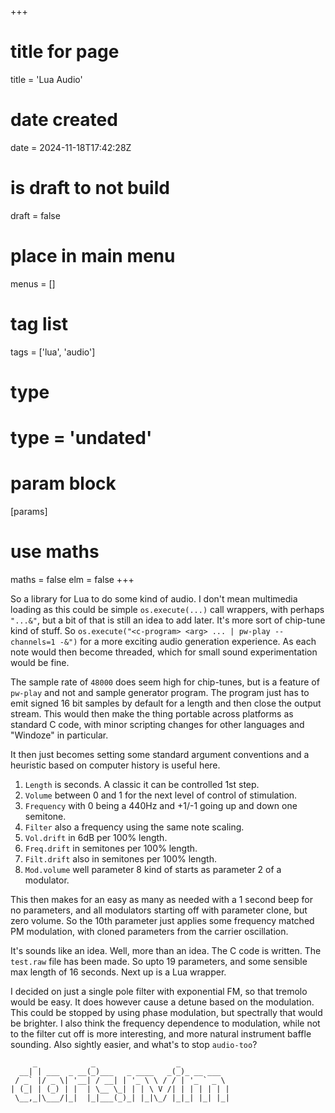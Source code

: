 +++
# title for page
title = 'Lua Audio'
# date created
date = 2024-11-18T17:42:28Z
# is draft to not build
draft = false
# place in main menu
menus = []
# tag list
tags = ['lua', 'audio']
# type
# type = 'undated'
# param block
[params]
# use maths
maths = false
elm = false
+++

So a library for Lua to do some kind of audio. I don't mean multimedia loading
as this could be simple `os.execute(...)` call wrappers, with perhaps `"...&"`,
but a bit of that is still an idea to add later. It's more sort of chip-tune
kind of stuff. So `os.execute("<c-program> <arg> ... | pw-play --channels=1 -&")`
for a more exciting audio generation experience. As each note would then
become threaded, which for small sound experimentation would be fine.

The sample rate of `48000` does seem high for chip-tunes, but is a feature of
`pw-play` and not and sample generator program. The program just has to emit
signed 16 bit samples by default for a length and then close the output stream.
This would then make the thing portable across platforms as standard C code,
with minor scripting changes for other languages and "Windoze" in particular.

It then just becomes setting some standard argument conventions and a heuristic
based on computer history is useful here.

1. `Length` is seconds. A classic it can be controlled 1st step.
2. `Volume` between 0 and 1 for the next level of control of stimulation.
3. `Frequency` with 0 being a 440Hz and +1/-1 going up and down one semitone.
4. `Filter` also a frequency using the same note scaling.
5. `Vol.drift` in 6dB per 100% length.
6. `Freq.drift` in semitones per 100% length.
7. `Filt.drift` also in semitones per 100% length.
8. `Mod.volume` well parameter 8 kind of starts as parameter 2 of a modulator.

This then makes for an easy as many as needed with a 1 second beep for no
parameters, and all modulators starting off with parameter clone, but zero
volume. So the 10th parameter just applies some frequency matched PM modulation,
with cloned parameters from the carrier oscillation.

It's sounds like an idea. Well, more than an idea. The C code is written.
The `test.raw` file has been made. So upto 19 parameters, and some sensible
max length of 16 seconds. Next up is a Lua wrapper.

I decided on just a single pole filter with exponential FM, so that tremolo
would be easy. It does however cause a detune based on the modulation. This
could be stopped by using phase modulation, but spectrally that would be
brighter. I also think the frequency dependence to modulation, while not to
the filter cut off is more interesting, and more natural instrument baffle
sounding. Also sightly easier, and what's to stop `audio-too`?

```text
     _            _                  _
  __| | ___  _ __(_)___   _ ____   _(_)_ __ ___
 / _` |/ _ \| '__| / __| | '_ \ \ / / | '_ ` _ \
| (_| | (_) | |  | \__ \_| | | \ V /| | | | | | |
 \__,_|\___/|_|  |_|___(_)_| |_|\_/ |_|_| |_| |_|

```
